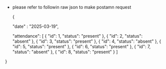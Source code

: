 * please refer to followin raw json to make postamn request

    {

  "date" : "2025-03-19",

  "attendance": [
    {
      "id": 1,
      "status": "present"
    },
    {
      "id": 2,
      "status": "absent"
    },
    {
      "id": 3,
      "status": "present"
    },
    {
      "id": 4,
      "status": "absent"
    },
    {
      "id": 5,
      "status": "present"
    },
    {
      "id": 6,
      "status": "present"
    },
    {
      "id": 7,
      "status": "absent"
    },
    {
      "id": 8,
      "status": "present"
    }
  ]
  
}

